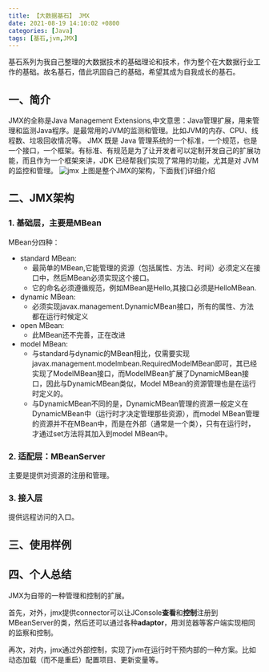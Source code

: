 ```yaml
---
title: 【大数据基石】 JMX
date: 2021-08-19 14:10:02 +0800
categories: [Java]
tags: [基石,jvm,JMX]
---
```

基石系列为我自己整理的大数据技术的基础理论和技术，作为整个在大数据行业工作的基础。故名基石，借此巩固自己的基础，希望其成为自我成长的基石。

## 一、简介
JMX的全称是Java Management Extensions,中文意思：Java管理扩展，用来管理和监测Java程序。是最常用的JVM的监测和管理。比如JVM的内存、CPU、线程数、垃圾回收情况等。
JMX 既是 Java 管理系统的一个标准，一个规范，也是一个接口，一个框架。有标准、有规范是为了让开发者可以定制开发自己的扩展功能，而且作为一个框架来讲，JDK 已经帮我们实现了常用的功能，尤其是对 JVM 的监控和管理。
![jmx](assets/img/post_img/jmx.png)
上图是整个JMX的架构，下面我们详细介绍

## 二、JMX架构
### 1. 基础层，主要是MBean
MBean分四种：
* standard MBean:
  * 最简单的MBean,它能管理的资源（包括属性、方法、时间）必须定义在接口中，然后MBean必须实现这个接口。
  * 它的命名必须遵循规范，例如MBean是Hello,其接口必须是HelloMBean.
* dynamic MBean:
  * 必须实现javax.management.DynamicMBean接口，所有的属性、方法都在运行时候定义
* open MBean:
  * 此MBean还不完善，正在改进
* model MBean:
  * 与standard与dynamic的MBean相比，仅需要实现javax.management.modelmbean.RequiredModelMBean即可，其已经实现了ModelMBean接口，而ModelMBean扩展了DynamicMBean接口，因此与DynamicMBean类似，Model MBean的资源管理也是在运行时定义的。
  * 与DynamicMBean不同的是，DynamicMBean管理的资源一般定义在DynamicMBean中（运行时才决定管理那些资源），而model MBean管理的资源并不在MBean中，而是在外部（通常是一个类），只有在运行时，才通过set方法将其加入到model MBean中。
### 2. 适配层：MBeanServer
主要是提供对资源的注册和管理。

### 3. 接入层
提供远程访问的入口。

## 三、使用样例

## 四、个人总结

JMX为自带的一种管理和控制的扩展。  

首先，对外，jmx提供connector可以让JConsole**查看**和**控制**注册到MBeanServer的类，然后还可以通过各种**adaptor**，用浏览器等客户端实现相同的监察和控制。

再次，对内，jmx通过外部控制，实现了jvm在运行时干预内部的一种方案。比如动态加载（而不是重启）配置项目、更新变量等。


